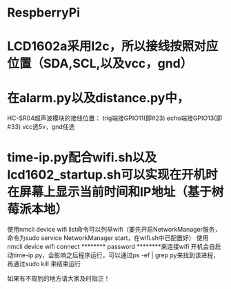 # RespberryPi

# LCD1602a采用I2c，所以接线按照对应位置（SDA,SCL,以及vcc，gnd）
# 在alarm.py以及distance.py中，
HC-SR04超声波模块的接线位置：
trig端接GPIO11(即#23)
echo端接GPIO13(即#33)
vcc选5v，gnd任选
# time-ip.py配合wifi.sh以及lcd1602_startup.sh可以实现在开机时在屏幕上显示当前时间和IP地址（基于树莓派本地）
使用nmcli device wifi list命令可以列举wifi（要先开启NetworkManager服务，命令为sudo service NetworkManager start，在wifi.sh中已配置好）
使用 nmcli device wifi connect ******** password ********来连接wifi
开机会自启动time-ip.py，会影响之后程序运行，可以通过ps -ef | grep py来找到该进程，再通过sudo kill <PID>来结束运行

如果有不周到的地方请大家及时指正！
